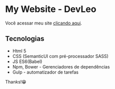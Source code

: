 # My Website - DevLeo

Você acessar meu site [clicando aqui](https://leo-pro.github.io/).

## Tecnologias
* Html 5
* CSS (SemanticUI com pré-processador SASS)
* JS ES6(Babel)
* Npm, Bower - Gerenciadores de dependências
* Gulp - automatizador de tarefas

Thanks!😁